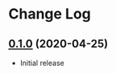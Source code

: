 # Change Log

## [0.1.0](https://github.com/ks888/LambStatus/tree/0.1.0) (2020-04-25)

* Initial release
